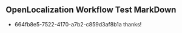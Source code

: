 ## OpenLocalization Workflow Test MarkDown
* 664fb8e5-7522-4170-a7b2-c859d3af8b1a thanks!

<!--HONumber=Aug16_HO3-->


